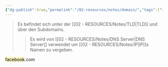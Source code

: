 ```yaml
---
{"dg-publish":true,"permalink":"/02-resources/notes/domain/","tags":["informatik/netzwerk/domain"],"noteIcon":"","updated":"2025-10-29T12:59:05.488+01:00"}
---
```


>Es befindet sich unter der [[02 - RESOURCES/Notes/TLD\|TLD]] und über den Subdomains.
>>Es wird von [[02 - RESOURCES/Notes/DNS Server\|DNS Server]] verwendet um [[02 - RESOURCES/Notes/IP\|IP]]s Namen zu vergeben. 

<mark style="background: #FFF3A3A6;">facebook</mark>.com